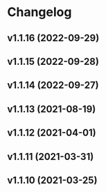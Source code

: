 # Changelog

<!--next-version-placeholder-->

## v1.1.16 (2022-09-29)


## v1.1.15 (2022-09-28)


## v1.1.14 (2022-09-27)


## v1.1.13 (2021-08-19)


## v1.1.12 (2021-04-01)


## v1.1.11 (2021-03-31)


## v1.1.10 (2021-03-25)


